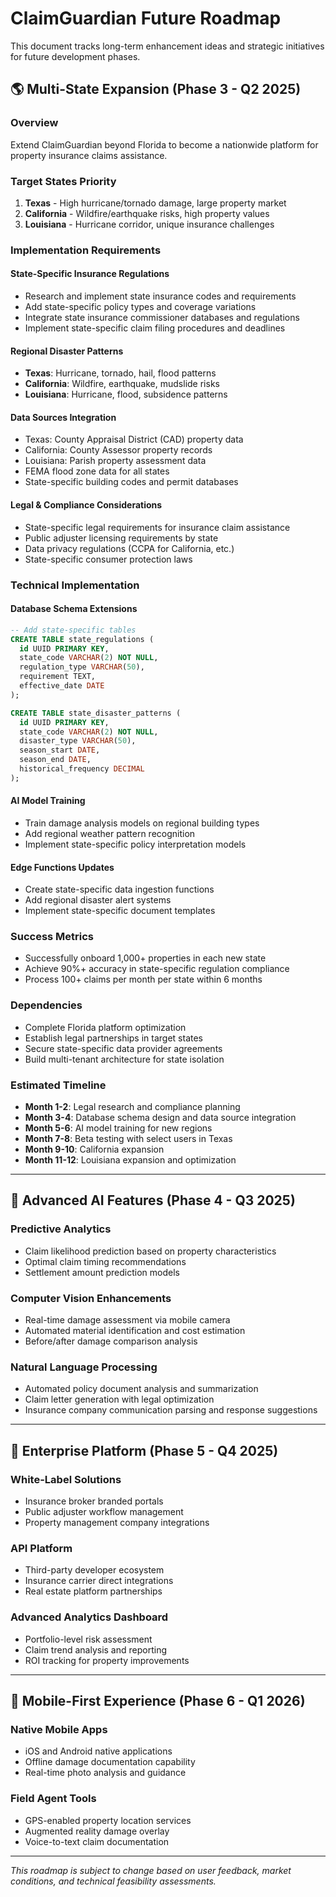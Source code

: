 # ClaimGuardian Future Roadmap

This document tracks long-term enhancement ideas and strategic initiatives for future development phases.

## 🌎 **Multi-State Expansion** (Phase 3 - Q2 2025)

### Overview

Extend ClaimGuardian beyond Florida to become a nationwide platform for property insurance claims assistance.

### Target States Priority

1. **Texas** - High hurricane/tornado damage, large property market
2. **California** - Wildfire/earthquake risks, high property values
3. **Louisiana** - Hurricane corridor, unique insurance challenges

### Implementation Requirements

#### State-Specific Insurance Regulations

- Research and implement state insurance codes and requirements
- Add state-specific policy types and coverage variations
- Integrate state insurance commissioner databases and regulations
- Implement state-specific claim filing procedures and deadlines

#### Regional Disaster Patterns

- **Texas**: Hurricane, tornado, hail, flood patterns
- **California**: Wildfire, earthquake, mudslide risks
- **Louisiana**: Hurricane, flood, subsidence patterns

#### Data Sources Integration

- Texas: County Appraisal District (CAD) property data
- California: County Assessor property records
- Louisiana: Parish property assessment data
- FEMA flood zone data for all states
- State-specific building codes and permit databases

#### Legal & Compliance Considerations

- State-specific legal requirements for insurance claim assistance
- Public adjuster licensing requirements by state
- Data privacy regulations (CCPA for California, etc.)
- State-specific consumer protection laws

### Technical Implementation

#### Database Schema Extensions

```sql
-- Add state-specific tables
CREATE TABLE state_regulations (
  id UUID PRIMARY KEY,
  state_code VARCHAR(2) NOT NULL,
  regulation_type VARCHAR(50),
  requirement TEXT,
  effective_date DATE
);

CREATE TABLE state_disaster_patterns (
  id UUID PRIMARY KEY,
  state_code VARCHAR(2) NOT NULL,
  disaster_type VARCHAR(50),
  season_start DATE,
  season_end DATE,
  historical_frequency DECIMAL
);
```

#### AI Model Training

- Train damage analysis models on regional building types
- Add regional weather pattern recognition
- Implement state-specific policy interpretation models

#### Edge Functions Updates

- Create state-specific data ingestion functions
- Add regional disaster alert systems
- Implement state-specific document templates

### Success Metrics

- Successfully onboard 1,000+ properties in each new state
- Achieve 90%+ accuracy in state-specific regulation compliance
- Process 100+ claims per month per state within 6 months

### Dependencies

- Complete Florida platform optimization
- Establish legal partnerships in target states
- Secure state-specific data provider agreements
- Build multi-tenant architecture for state isolation

### Estimated Timeline

- **Month 1-2**: Legal research and compliance planning
- **Month 3-4**: Database schema design and data source integration
- **Month 5-6**: AI model training for new regions
- **Month 7-8**: Beta testing with select users in Texas
- **Month 9-10**: California expansion
- **Month 11-12**: Louisiana expansion and optimization

---

## 🤖 **Advanced AI Features** (Phase 4 - Q3 2025)

### Predictive Analytics

- Claim likelihood prediction based on property characteristics
- Optimal claim timing recommendations
- Settlement amount prediction models

### Computer Vision Enhancements

- Real-time damage assessment via mobile camera
- Automated material identification and cost estimation
- Before/after damage comparison analysis

### Natural Language Processing

- Automated policy document analysis and summarization
- Claim letter generation with legal optimization
- Insurance company communication parsing and response suggestions

---

## 🏢 **Enterprise Platform** (Phase 5 - Q4 2025)

### White-Label Solutions

- Insurance broker branded portals
- Public adjuster workflow management
- Property management company integrations

### API Platform

- Third-party developer ecosystem
- Insurance carrier direct integrations
- Real estate platform partnerships

### Advanced Analytics Dashboard

- Portfolio-level risk assessment
- Claim trend analysis and reporting
- ROI tracking for property improvements

---

## 📱 **Mobile-First Experience** (Phase 6 - Q1 2026)

### Native Mobile Apps

- iOS and Android native applications
- Offline damage documentation capability
- Real-time photo analysis and guidance

### Field Agent Tools

- GPS-enabled property location services
- Augmented reality damage overlay
- Voice-to-text claim documentation

---

_This roadmap is subject to change based on user feedback, market conditions, and technical feasibility assessments._
